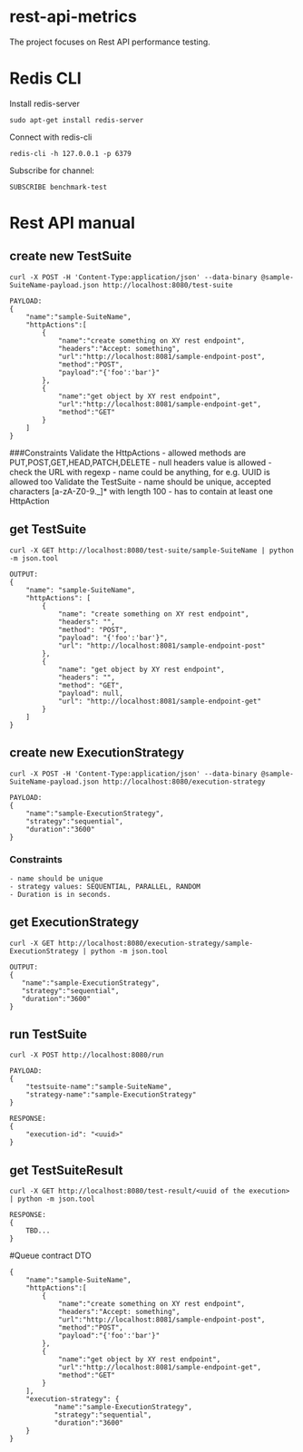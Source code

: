 # rest-api-metrics
The project focuses on Rest API performance testing.

# Redis CLI

Install redis-server

    sudo apt-get install redis-server
    
Connect with redis-cli

    redis-cli -h 127.0.0.1 -p 6379

Subscribe for channel:

    SUBSCRIBE benchmark-test

# Rest API manual
 
## create new TestSuite
    
    curl -X POST -H 'Content-Type:application/json' --data-binary @sample-SuiteName-payload.json http://localhost:8080/test-suite

    PAYLOAD:
    {
        "name":"sample-SuiteName",
        "httpActions":[
            {
                "name":"create something on XY rest endpoint",
                "headers":"Accept: something",
                "url":"http://localhost:8081/sample-endpoint-post",
                "method":"POST",
                "payload":"{'foo':'bar'}"
            },
            {
                "name":"get object by XY rest endpoint",
                "url":"http://localhost:8081/sample-endpoint-get",
                "method":"GET"
            }
        ]
    }

###Constraints
    Validate the HttpActions
        - allowed methods are PUT,POST,GET,HEAD,PATCH,DELETE
        - null headers value is allowed
        - check the URL with regexp
        - name could be anything, for e.g. UUID is allowed too
    Validate the TestSuite
        - name should be unique, accepted characters [a-zA-Z0-9._]* with length 100
        - has to contain at least one HttpAction


## get TestSuite
    curl -X GET http://localhost:8080/test-suite/sample-SuiteName | python -m json.tool
    
    OUTPUT:
    {
        "name": "sample-SuiteName",
        "httpActions": [
            {
                "name": "create something on XY rest endpoint",
                "headers": "",
                "method": "POST",
                "payload": "{'foo':'bar'}",
                "url": "http://localhost:8081/sample-endpoint-post"
            },
            {
                "name": "get object by XY rest endpoint",
                "headers": "",
                "method": "GET",
                "payload": null,
                "url": "http://localhost:8081/sample-endpoint-get"
            }
        ]
    }

## create new ExecutionStrategy
    curl -X POST -H 'Content-Type:application/json' --data-binary @sample-SuiteName-payload.json http://localhost:8080/execution-strategy

    PAYLOAD:
    {
        "name":"sample-ExecutionStrategy",
        "strategy":"sequential",
        "duration":"3600"
    }

### Constraints
    - name should be unique
    - strategy values: SEQUENTIAL, PARALLEL, RANDOM
    - Duration is in seconds.

## get ExecutionStrategy
    curl -X GET http://localhost:8080/execution-strategy/sample-ExecutionStrategy | python -m json.tool

    OUTPUT:
    {
       "name":"sample-ExecutionStrategy",
       "strategy":"sequential",
       "duration":"3600"
    }

## run TestSuite

    curl -X POST http://localhost:8080/run

    PAYLOAD:
    {
        "testsuite-name":"sample-SuiteName",
        "strategy-name":"sample-ExecutionStrategy"
    }

    RESPONSE:
    {
        "execution-id": "<uuid>"
    }

## get TestSuiteResult

    curl -X GET http://localhost:8080/test-result/<uuid of the execution> | python -m json.tool

    RESPONSE:
    {
        TBD...
    }

#Queue contract DTO

    {
        "name":"sample-SuiteName",
        "httpActions":[
            {
                "name":"create something on XY rest endpoint",
                "headers":"Accept: something",
                "url":"http://localhost:8081/sample-endpoint-post",
                "method":"POST",
                "payload":"{'foo':'bar'}"
            },
            {
                "name":"get object by XY rest endpoint",
                "url":"http://localhost:8081/sample-endpoint-get",
                "method":"GET"
            }
        ],
        "execution-strategy": {
               "name":"sample-ExecutionStrategy",
               "strategy":"sequential",
               "duration":"3600"
        }
    }

